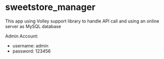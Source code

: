 # sweetstore_manager
This app using Volley support library to handle API call and using an online server as MySQL database

Admin Account:
  - username: admin
  - password: 123456
